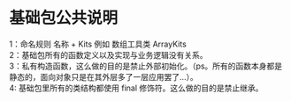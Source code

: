 # 基础包公共说明  
1：命名规则 名称 + Kits 例如 数组工具类 ArrayKits  
2：基础包所有的函数定义以及实现与业务逻辑没有关系。  
3：私有构造函数，这么做的目的是禁止外部初始化。（ps。所有的函数本身都是静态的，面向对象只是在其外层多了一层应用罢了...）。  
4: 基础包里所有的类结构都使用 final 修饰符。这么做的目的是禁止继承。